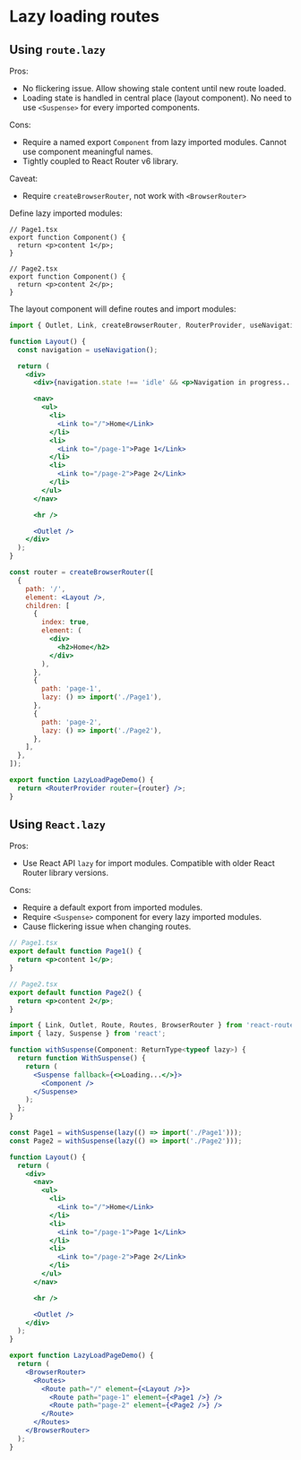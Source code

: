# Lazy loading routes

## Using `route.lazy`

Pros:
- No flickering issue. Allow showing stale content until new route loaded.
- Loading state is handled in central place (layout component). No need to use `<Suspense>` for every imported components.

Cons:
- Require a named export `Component` from lazy imported modules. Cannot use component meaningful names.
- Tightly coupled to React Router v6 library.

Caveat:

- Require `createBrowserRouter`, not work with `<BrowserRouter>` 

Define lazy imported modules:

```tsx
// Page1.tsx
export function Component() {
  return <p>content 1</p>;
}

// Page2.tsx
export function Component() {
  return <p>content 2</p>;
}
```

The layout component will define routes and import modules:

```jsx
import { Outlet, Link, createBrowserRouter, RouterProvider, useNavigation } from 'react-router-dom';

function Layout() {
  const navigation = useNavigation();

  return (
    <div>
      <div>{navigation.state !== 'idle' && <p>Navigation in progress...</p>}</div>

      <nav>
        <ul>
          <li>
            <Link to="/">Home</Link>
          </li>
          <li>
            <Link to="/page-1">Page 1</Link>
          </li>
          <li>
            <Link to="/page-2">Page 2</Link>
          </li>
        </ul>
      </nav>

      <hr />

      <Outlet />
    </div>
  );
}

const router = createBrowserRouter([
  {
    path: '/',
    element: <Layout />,
    children: [
      {
        index: true,
        element: (
          <div>
            <h2>Home</h2>
          </div>
        ),
      },
      {
        path: 'page-1',
        lazy: () => import('./Page1'),
      },
      {
        path: 'page-2',
        lazy: () => import('./Page2'),
      },
    ],
  },
]);

export function LazyLoadPageDemo() {
  return <RouterProvider router={router} />;
}
```


## Using `React.lazy`

Pros:
- Use React API `lazy` for import modules. Compatible with older React Router library versions.

Cons:
- Require a default export from imported modules.
- Require `<Suspense>` component for every lazy imported modules.
- Cause flickering issue when changing routes.

```jsx
// Page1.tsx
export default function Page1() {
  return <p>content 1</p>;
}

// Page2.tsx
export default function Page2() {
  return <p>content 2</p>;
}
```

```jsx
import { Link, Outlet, Route, Routes, BrowserRouter } from 'react-router-dom';
import { lazy, Suspense } from 'react';

function withSuspense(Component: ReturnType<typeof lazy>) {
  return function WithSuspense() {
    return (
      <Suspense fallback={<>Loading...</>}>
        <Component />
      </Suspense>
    );
  };
}

const Page1 = withSuspense(lazy(() => import('./Page1')));
const Page2 = withSuspense(lazy(() => import('./Page2')));

function Layout() {
  return (
    <div>
      <nav>
        <ul>
          <li>
            <Link to="/">Home</Link>
          </li>
          <li>
            <Link to="/page-1">Page 1</Link>
          </li>
          <li>
            <Link to="/page-2">Page 2</Link>
          </li>
        </ul>
      </nav>

      <hr />

      <Outlet />
    </div>
  );
}

export function LazyLoadPageDemo() {
  return (
    <BrowserRouter>
      <Routes>
        <Route path="/" element={<Layout />}>
          <Route path="page-1" element={<Page1 />} />
          <Route path="page-2" element={<Page2 />} />
        </Route>
      </Routes>
    </BrowserRouter>
  );
}
```